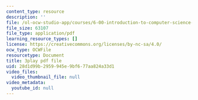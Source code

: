 ```yaml
---
content_type: resource
description: ''
file: /ol-ocw-studio-app/courses/6-00-introduction-to-computer-science-and-programming-fall-2008/28d1d99b2959945e9bf677aa824a33d1_y81AhLQN-NI.pdf
file_size: 63107
file_type: application/pdf
learning_resource_types: []
license: https://creativecommons.org/licenses/by-nc-sa/4.0/
ocw_type: OCWFile
resourcetype: Document
title: 3play pdf file
uid: 28d1d99b-2959-945e-9bf6-77aa824a33d1
video_files:
  video_thumbnail_file: null
video_metadata:
  youtube_id: null
---
```

